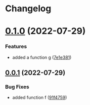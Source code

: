 # Changelog

# [0.1.0](https://github.com/mmogib/KFUPMMathHW.jl/compare/v0.0.1...v0.1.0) (2022-07-29)


### Features

* added a function g ([7e1e381](https://github.com/mmogib/KFUPMMathHW.jl/commit/7e1e3811cee2e526de7ffd0d70531421fc6ab7c0))

## [0.0.1](https://github.com/mmogib/KFUPMMathHW.jl/compare/v0.0.0...v0.0.1) (2022-07-29)


### Bug Fixes

* added function f ([91f4759](https://github.com/mmogib/KFUPMMathHW.jl/commit/91f4759b9fefd69b3a5f4c22a07401a1404a9e58))
